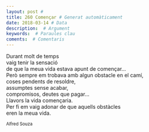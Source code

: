```yaml
---
layout: post #
title: 260 Començar # Generat automàticament
date: 2018-03-14 # Data
description:  # Argument
keywords:  # Paraules clau
coments:  # Comentaris
---
```


Durant molt de temps <br />
vaig tenir la sensació <br />
de que la meua vida estava apunt de començar... <br />
Però sempre em trobava amb algun obstacle en el camí, <br />
coses pendents de resoldre, <br />
assumptes sense acabar, <br />
compromisos, deutes que pagar... <br />
Llavors la vida començaria. <br />
Per fi em vaig adonar de que aquells obstàcles <br />
eren la meua vida. <br />

<small>Alfred Souza</small>


